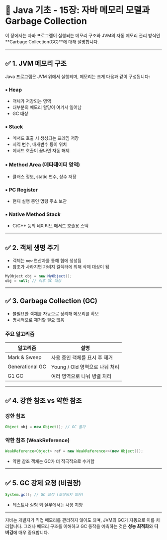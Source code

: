 # 📘 Java 기초 - 15장: 자바 메모리 모델과 Garbage Collection

이 장에서는 자바 프로그램이 실행되는 메모리 구조와 JVM의 자동 메모리 관리 방식인 **Garbage Collection(GC)**에 대해 설명합니다.

---

## ✅ 1. JVM 메모리 구조

Java 프로그램은 JVM 위에서 실행되며, 메모리는 크게 다음과 같이 구성됩니다:

### ▪ Heap
- 객체가 저장되는 영역
- 대부분의 메모리 할당이 여기서 일어남
- GC 대상

### ▪ Stack
- 메서드 호출 시 생성되는 프레임 저장
- 지역 변수, 매개변수 등이 위치
- 메서드 호출이 끝나면 자동 해제

### ▪ Method Area (메타데이터 영역)
- 클래스 정보, static 변수, 상수 저장

### ▪ PC Register
- 현재 실행 중인 명령 주소 보관

### ▪ Native Method Stack
- C/C++ 등의 네이티브 메서드 호출용 스택

---

## ✅ 2. 객체 생명 주기

- 객체는 `new` 연산자를 통해 힙에 생성됨
- 참조가 사라지면 가비지 컬렉터에 의해 삭제 대상이 됨

```java
MyObject obj = new MyObject();
obj = null; // 이후 GC 대상
```

---

## ✅ 3. Garbage Collection (GC)

- 불필요한 객체를 자동으로 정리해 메모리를 확보
- 명시적으로 제거할 필요 없음

### 주요 알고리즘

| 알고리즘       | 설명                           |
|----------------|--------------------------------|
| Mark & Sweep   | 사용 중인 객체를 표시 후 제거   |
| Generational GC | Young / Old 영역으로 나눠 처리 |
| G1 GC          | 여러 영역으로 나눠 병렬 처리     |

---

## ✅ 4. 강한 참조 vs 약한 참조

### 강한 참조
```java
Object obj = new Object(); // GC 불가
```

### 약한 참조 (WeakReference)
```java
WeakReference<Object> ref = new WeakReference<>(new Object());
```

- 약한 참조 객체는 GC가 더 적극적으로 수거함

---

## ✅ 5. GC 강제 요청 (비권장)

```java
System.gc(); // GC 요청 (보장되지 않음)
```

- 테스트나 실험 외 실무에서는 사용 지양

---

자바는 개발자가 직접 메모리를 관리하지 않아도 되며, JVM의 GC가 자동으로 이를 처리합니다. 그러나 메모리 구조를 이해하고 GC 동작을 예측하는 것은 **성능 최적화**와 **디버깅**에 매우 중요합니다.